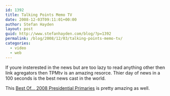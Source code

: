 ```yaml
---
id: 1392
title: Talking Points Memo TV
date: 2008-12-03T09:11:01+00:00
author: Stefan Hayden
layout: post
guid: http://www.stefanhayden.com/blog/?p=1392
permalink: /blog/2008/12/03/talking-points-memo-tv/
categories:
  - video
  - web
---
```

If youre insterested in the news but are too lazy to read anything other then link agregators then TPMtv is an amazing resorce. Thier day of news in a 100 seconds is the best news cast in the world.

This <a href="http://youtube.com/?v=yaZtIu34fgU">Best Of... 2008 Presidential Primaries</a> is pretty amazing as well.

<object width="425" height="344"><param name="movie" value="http://www.youtube.com/v/yaZtIu34fgU&color1=0xb1b1b1&color2=0xcfcfcf&feature=player_embedded&fs=1"></param><param name="allowFullScreen" value="true"></param><embed src="http://www.youtube.com/v/yaZtIu34fgU&color1=0xb1b1b1&color2=0xcfcfcf&feature=player_embedded&fs=1" type="application/x-shockwave-flash" allowfullscreen="true" width="425" height="344"></embed></object>